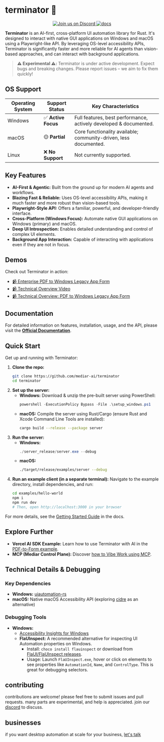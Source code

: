 # terminator 🤖

<p style="text-align: center;">
    <a href="https://discord.gg/dU9EBuw7Uq">
        <img src="https://img.shields.io/discord/823813159592001537?color=5865F2&logo=discord&logoColor=white&style=flat-square" alt="Join us on Discord">
    </a>
    <a href="https://docs.screenpi.pe/terminator/introduction">
        <img src="https://img.shields.io/badge/read_the-docs-blue" alt="docs">
    </a>
</p>

**Terminator** is an AI-first, cross-platform UI automation library for Rust. It's designed to interact with native GUI applications on Windows and macOS using a Playwright-like API. By leveraging OS-level accessibility APIs, Terminator is significantly faster and more reliable for AI agents than vision-based approaches, and can interact with background applications.

> **⚠️ Experimental ⚠️:** Terminator is under active development. Expect bugs and breaking changes. Please report issues – we aim to fix them quickly!

## OS Support

| Operating System | Support Status        | Key Characteristics                                                     |
|------------------|-----------------------|-------------------------------------------------------------------------|
| Windows          | ✅ **Active Focus**   | Full features, best performance, actively developed & documented.       |
| macOS            | 🟡 **Partial**        | Core functionality available; community-driven, less documented.        |
| Linux            | ❌ **No Support**     | Not currently supported.                                                |

## Key Features

*   **AI-First & Agentic:** Built from the ground up for modern AI agents and workflows.
*   **Blazing Fast & Reliable:** Uses OS-level accessibility APIs, making it much faster and more robust than vision-based tools.
*   **Playwright-Style API:** Offers a familiar, powerful, and developer-friendly interface.
*   **Cross-Platform (Windows Focus):** Automate native GUI applications on Windows (primary) and macOS.
*   **Deep UI Introspection:** Enables detailed understanding and control of complex UI elements.
*   **Background App Interaction:** Capable of interacting with applications even if they are not in focus.

## Demos

Check out Terminator in action:

- [📹 Enterprise PDF to Windows Legacy App Form](https://github.com/user-attachments/assets/024c06fa-19f2-4fc9-b52d-329768ee52d0)
- [📹 Technical Overview Video](https://youtu.be/ycS9G_jpl04)
- [📹 Technical Overview: PDF to Windows Legacy App Form](https://www.youtube.com/watch?v=CMw3iexyCMI)

## Documentation

For detailed information on features, installation, usage, and the API, please visit the **[Official Documentation](https://docs.screenpi.pe/terminator/introduction)**.

## Quick Start

Get up and running with Terminator:

1.  **Clone the repo:**
    ```bash
    git clone https://github.com/mediar-ai/terminator
    cd terminator
    ```
2.  **Set up the server:**
    *   **Windows:** Download & unzip the pre-built server using PowerShell:
        ```powershell
        powershell -ExecutionPolicy Bypass -File .\setup_windows.ps1
        ```
    *   **macOS:** Compile the server using Rust/Cargo (ensure Rust and Xcode Command Line Tools are installed):
        ```bash
        cargo build --release --package server
        ```
3.  **Run the server:**
    *   **Windows:**
        ```powershell
        ./server_release/server.exe --debug
        ```
    *   **macOS:**
        ```bash
        ./target/release/examples/server --debug
        ```
4.  **Run an example client (in a separate terminal):**
    Navigate to the example directory, install dependencies, and run:
    ```bash
    cd examples/hello-world
    npm i
    npm run dev
    # Then, open http://localhost:3000 in your browser
    ```

For more details, see the [Getting Started Guide](https://docs.screenpi.pe/terminator/getting-started) in the docs.

## Explore Further

-   **Vercel AI SDK Example:** Learn how to use Terminator with AI in the [PDF-to-Form example](https://github.com/mediar-ai/terminator/tree/main/examples/pdf-to-form).
-   **MCP (Mediar Control Plane):** Discover [how to Vibe Work using MCP](https://github.com/mediar-ai/terminator/tree/main/mcp).

## Technical Details & Debugging

### Key Dependencies
*   **Windows:** [uiautomation-rs](https://github.com/leexgone/uiautomation-rs)
*   **macOS:** Native macOS Accessibility API (exploring [cidre](https://github.com/yury/cidre) as an alternative)

### Debugging Tools
*   **Windows:**
    *   [Accessibility Insights for Windows](https://accessibilityinsights.io/downloads/)
    *   **FlaUInspect:** A recommended alternative for inspecting UI Automation properties on Windows.
        *   Install: `choco install flauinspect` or download from [FlaUI/FlaUInspect releases](https://github.com/FlaUI/FlaUInspect/releases).
        *   Usage: Launch `FlaUInspect.exe`, hover or click on elements to see properties like `AutomationId`, `Name`, and `ControlType`. This is great for debugging selectors.

## contributing

contributions are welcome! please feel free to submit issues and pull requests. many parts are experimental, and help is appreciated. join our [discord](https://discord.gg/dU9EBuw7Uq) to discuss.

## businesses 

if you want desktop automation at scale for your business, [let's talk](https://mediar.ai)

